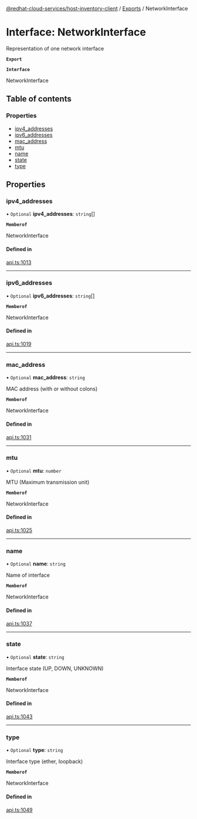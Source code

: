 [@redhat-cloud-services/host-inventory-client](../README.md) / [Exports](../modules.md) / NetworkInterface

# Interface: NetworkInterface

Representation of one network interface

**`Export`**

**`Interface`**

NetworkInterface

## Table of contents

### Properties

- [ipv4\_addresses](NetworkInterface.md#ipv4_addresses)
- [ipv6\_addresses](NetworkInterface.md#ipv6_addresses)
- [mac\_address](NetworkInterface.md#mac_address)
- [mtu](NetworkInterface.md#mtu)
- [name](NetworkInterface.md#name)
- [state](NetworkInterface.md#state)
- [type](NetworkInterface.md#type)

## Properties

### ipv4\_addresses

• `Optional` **ipv4\_addresses**: `string`[]

**`Memberof`**

NetworkInterface

#### Defined in

[api.ts:1013](https://github.com/RedHatInsights/javascript-clients/blob/master/packages/host-inventory/api.ts#L1013)

___

### ipv6\_addresses

• `Optional` **ipv6\_addresses**: `string`[]

**`Memberof`**

NetworkInterface

#### Defined in

[api.ts:1019](https://github.com/RedHatInsights/javascript-clients/blob/master/packages/host-inventory/api.ts#L1019)

___

### mac\_address

• `Optional` **mac\_address**: `string`

MAC address (with or without colons)

**`Memberof`**

NetworkInterface

#### Defined in

[api.ts:1031](https://github.com/RedHatInsights/javascript-clients/blob/master/packages/host-inventory/api.ts#L1031)

___

### mtu

• `Optional` **mtu**: `number`

MTU (Maximum transmission unit)

**`Memberof`**

NetworkInterface

#### Defined in

[api.ts:1025](https://github.com/RedHatInsights/javascript-clients/blob/master/packages/host-inventory/api.ts#L1025)

___

### name

• `Optional` **name**: `string`

Name of interface

**`Memberof`**

NetworkInterface

#### Defined in

[api.ts:1037](https://github.com/RedHatInsights/javascript-clients/blob/master/packages/host-inventory/api.ts#L1037)

___

### state

• `Optional` **state**: `string`

Interface state (UP, DOWN, UNKNOWN)

**`Memberof`**

NetworkInterface

#### Defined in

[api.ts:1043](https://github.com/RedHatInsights/javascript-clients/blob/master/packages/host-inventory/api.ts#L1043)

___

### type

• `Optional` **type**: `string`

Interface type (ether, loopback)

**`Memberof`**

NetworkInterface

#### Defined in

[api.ts:1049](https://github.com/RedHatInsights/javascript-clients/blob/master/packages/host-inventory/api.ts#L1049)
